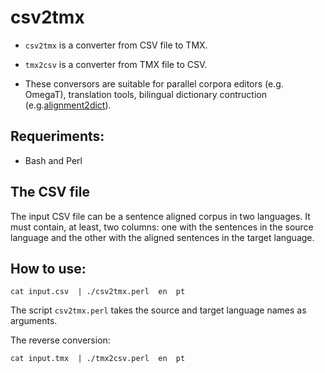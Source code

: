 # csv2tmx

* `csv2tmx` is a converter from CSV file to TMX.

* `tmx2csv` is a converter from TMX file to CSV.

* These conversors are suitable for parallel corpora editors (e.g. OmegaT), translation tools, bilingual dictionary contruction (e.g.[alignment2dict](https://github.com/gamallo/alignment2dict)).

## Requeriments:
 * Bash and Perl

## The CSV file
The input CSV file can be a sentence aligned corpus in two languages. It must contain, at least, two columns: one with the sentences in the source language and the other with the aligned sentences in the target language.

## How to use:

```cat input.csv  | ./csv2tmx.perl  en  pt```

The script `csv2tmx.perl` takes the source and target language names as arguments.

The reverse conversion:

```cat input.tmx  | ./tmx2csv.perl  en  pt```

